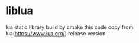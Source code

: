 # liblua
lua static library build by cmake
this code copy from lua(https://www.lua.org/) release version
